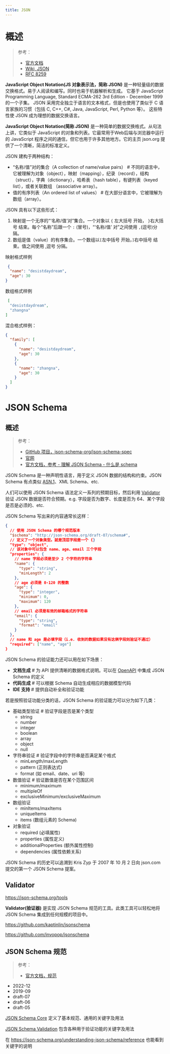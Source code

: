 ```yaml
---
title: JSON
---
```


# 概述

> 参考：
>
> - [官方文档](https://www.json.org/json-zh.html)
> - [Wiki, JSON](https://en.wikipedia.org/wiki/JSON)
> - [RFC 8259](https://tools.ietf.org/html/rfc8259)

**JavaScript Object Notation(JS 对象表示法，简称 JSON)** 是一种轻量级的数据交换格式。易于人阅读和编写。同时也易于机器解析和生成。 它基于 JavaScript Programming Language, Standard ECMA-262 3rd Edition - December 1999 的一个子集。 JSON 采用完全独立于语言的文本格式，但是也使用了类似于 C 语言家族的习惯（包括 C, C++, C#, Java, JavaScript, Perl, Python 等）。 这些特性使 JSON 成为理想的数据交换语言。

**JavaScript Object Notation(简称 JSON)** 是一种简单的数据交换格式。从句法上讲，它类似于 JavaScript 的对象和列表。它最常用于Web后端与浏览器中运行的 JavaScript 程序之间的通信，但它也用于许多其他地方。它的主页 json.org 提供了一个清晰，简洁的标准定义。

JSON 建构于两种结构：

- “名称/值”对的集合（A collection of name/value pairs） # 不同的语言中，它被理解为对象（object），映射（mapping），纪录（record），结构（struct），字典（dictionary），哈希表（hash table），有键列表（keyed list），或者关联数组 （associative array）。
- 值的有序列表（An ordered list of values） # 在大部分语言中，它被理解为数组（array）。

JSON 具有以下这些形式：

1. 映射是一个无序的“‘名称/值’对”集合。一个对象以 `{` 左大括号 开始， `}`右大括号 结束。每个“名称”后跟一个 `:` (冒号)，“‘名称/值’ 对”之间使用 `,`(逗号)分隔。
2. 数组是值（value）的有序集合。一个数组以`[`左中括号 开始，`]`右中括号 结束。值之间使用 ,逗号 分隔。

映射格式样例

```json
 {
  "name": "desistdaydream",
  "age": 30
}
```

数组格式样例

```json
 [
  "desistdaydream",
  "zhangna"
]
```

混合格式样例：

```json
{
  "family": [
    {
      "name": "desistdaydream",
      "age": 30
    },
    {
      "name": "zhangna",
      "age": 30
    }
  ]
}
```

# JSON Schema

## 概述

> 参考：
>
> - [GitHub 项目，json-schema-org/json-schema-spec](https://github.com/json-schema-org/json-schema-spec)
> - [官网](https://json-schema.org/)
> - [官方文档，参考 - 理解 JSON Schema - 什么是 schema](https://json-schema.org/understanding-json-schema/about)

JSON Schema 是一种声明性语言，用于定义 JSON 数据的结构和约束。JSON Schema 有点类似 [ASN.1](docs/2.编程/无法分类的语言/ASN.1.md)、XML Schema、etc. 

人们可以使用 JSON Schema 语法定义一系列的预期目标，然后利用 [Validator](#Validator) 验证 JSON 数据是否符合预期。e.g. 字段是否为数字、长度是否为 64、某个字段是否是必须的、etc. 

JSON Schema 写出来的内容通常长这样：

```json
{
  // 使用 JSON Schema 的哪个规范版本
  "$schema": "http://json-schema.org/draft-07/schema#",
  // 定义了一个对象类型。就是顶层字段是一个 {}
  "type": "object",
  // 该对象中可以包含 name、age、email 三个字段
  "properties": {
    // name 字段必须是至少 2 个字符的字符串
    "name": {
      "type": "string",
      "minLength": 2
    },
    // age 必须是 0-120 的整数
    "age": {
      "type": "integer",
      "minimum": 0,
      "maximum": 120
    },
    // email 必须是有效的邮箱格式的字符串
    "email": {
      "type": "string",
      "format": "email"
    }
  },
  // name 和 age 是必填字段（i.e. 收到的数据如果没有这俩字段则验证不通过）
  "required": ["name", "age"]
}
```

JSON Schema 的验证能力还可以用在如下场景：

- **文档生成** # 为 API 提供清晰的数据格式说明。可以在 [OpenAPI](docs/2.编程/API/OpenAPI.md) 中集成 JSON Schema 的定义
- **代码生成** # 可以根据 Schema 自动生成相应的数据模型代码
- **IDE 支持** # 提供自动补全和验证功能

若是按照验证功能分类的话，JSON Schema 的验证能力可以分为如下几类：

- 基础类型验证 # 验证字段是否是某个类型
  - string
  - number
  - integer
  - boolean
  - array
  - object
  - null
- 字符串验证 # 验证字段中的字符串是否满足某个格式
  - minLength/maxLength
  - pattern (正则表达式)
  - format (如 email、date、uri 等)
- 数值验证 # 验证数值是否在某个范围区间
  - minimum/maximum
  - multipleOf
  - exclusiveMinimum/exclusiveMaximum
- 数组验证
  - minItems/maxItems
  - uniqueItems
  - items (数组元素的 Schema)
- 对象验证
  - required (必填属性)
  - properties (属性定义)
  - additionalProperties (额外属性控制)
  - dependencies (属性依赖关系)

JSON Schema 的历史可以追溯到 Kris Zyp 于 2007 年 10 月 2 日向 json.com 提交的第一个 JSON Schema 提案。

## Validator

https://json-schema.org/tools

**Validator(验证器)** 是实现 JSON Schema 规范的工具。此类工具可以轻松地将 JSON Schema 集成到任何规模的项目中。

https://github.com/kaptinlin/jsonschema

https://github.com/invopop/jsonschema

## JSON Schema 规范

> 参考：
>
> - [官方文档，规范](https://json-schema.org/specification)

- 2022-12
- 2019-09
- draft-07
- draft-06
- draft-05

[JSON Schema Core](https://json-schema.org/draft/2020-12/json-schema-core.html) 定义了基本规范、通用的关键字及用法

[JSON Schema Validation](https://json-schema.org/draft/2020-12/json-schema-validation.html) 包含各种用于验证功能的关键字及用法

在 https://json-schema.org/understanding-json-schema/reference 也能看到关键字的说明